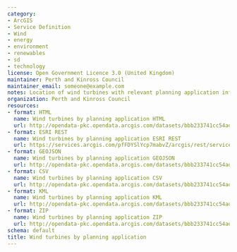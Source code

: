 ```yaml
---
category:
- ArcGIS
- Service Definition
- Wind
- energy
- environment
- renewables
- sd
- technology
license: Open Government Licence 3.0 (United Kingdom)
maintainer: Perth and Kinross Council
maintainer_email: someone@example.com
notes: Location of wind turbines with relevant planning application information.
organization: Perth and Kinross Council
resources:
- format: HTML
  name: Wind turbines by planning application HTML
  url: http://opendata-pkc.opendata.arcgis.com/datasets/bbb233741cc54ad9bf545ac30cf908f6_0
- format: ESRI REST
  name: Wind turbines by planning application ESRI REST
  url: https://services.arcgis.com/pfFDYSlYcp7mabvZ/arcgis/rest/services/Wind_turbines_by_planning_application/FeatureServer/0
- format: GEOJSON
  name: Wind turbines by planning application GEOJSON
  url: http://opendata-pkc.opendata.arcgis.com/datasets/bbb233741cc54ad9bf545ac30cf908f6_0.geojson
- format: CSV
  name: Wind turbines by planning application CSV
  url: http://opendata-pkc.opendata.arcgis.com/datasets/bbb233741cc54ad9bf545ac30cf908f6_0.csv
- format: KML
  name: Wind turbines by planning application KML
  url: http://opendata-pkc.opendata.arcgis.com/datasets/bbb233741cc54ad9bf545ac30cf908f6_0.kml
- format: ZIP
  name: Wind turbines by planning application ZIP
  url: http://opendata-pkc.opendata.arcgis.com/datasets/bbb233741cc54ad9bf545ac30cf908f6_0.zip
schema: default
title: Wind turbines by planning application
---
```

